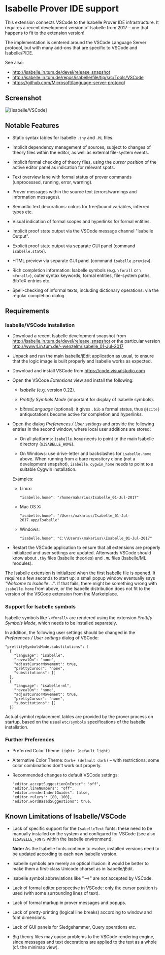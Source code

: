 # Isabelle Prover IDE support

This extension connects VSCode to the Isabelle Prover IDE infrastructure. It
requires a recent development version of Isabelle from 2017 – one that happens
to fit to the extension version!

The implementation is centered around the VSCode Language Server protocol, but
with many add-ons that are specific to VSCode and Isabelle/PIDE.

See also:

  * <http://isabelle.in.tum.de/devel/release_snapshot>
  * <http://isabelle.in.tum.de/repos/isabelle/file/tip/src/Tools/VSCode>
  * <https://github.com/Microsoft/language-server-protocol>


## Screenshot

![[Isabelle/VSCode]](https://isabelle.in.tum.de/repos/isabelle/raw-file/b565a39627bb/src/Tools/VSCode/extension/isabelle_vscode.png)


## Notable Features

  * Static syntax tables for Isabelle `.thy` and `.ML` files.

  * Implicit dependency management of sources, subject to changes of theory
  files within the editor, as well as external file-system events.

  * Implicit formal checking of theory files, using the *cursor position* of the
  active editor panel as indication for relevant spots.

  * Text overview lane with formal status of prover commands (unprocessed,
  running, error, warning).

  * Prover messages within the source text (errors/warnings and information
  messages).

  * Semantic text decorations: colors for free/bound variables, inferred types
  etc.

  * Visual indication of formal scopes and hyperlinks for formal entities.

  * Implicit proof state output via the VSCode message channel "Isabelle
  Output".

  * Explicit proof state output via separate GUI panel (command
  `isabelle.state`).

  * HTML preview via separate GUI panel (command `isabelle.preview`).

  * Rich completion information: Isabelle symbols (e.g. `\forall` or
  `\<forall>`), outer syntax keywords, formal entities, file-system paths,
  BibTeX entries etc.

  * Spell-checking of informal texts, including dictionary operations: via the
  regular completion dialog.


## Requirements

### Isabelle/VSCode Installation

  * Download a recent Isabelle development snapshot from
  <http://isabelle.in.tum.de/devel/release_snapshot> or the particular version
  <http://www4.in.tum.de/~wenzelm/Isabelle_01-Jul-2017>

  * Unpack and run the main Isabelle/jEdit application as usual, to ensure that
  the logic image is built properly and Isabelle works as expected.

  * Download and install VSCode from <https://code.visualstudio.com>

  * Open the VSCode *Extensions* view and install the following:

      + *Isabelle* (e.g. version 0.22).

      + *Prettify Symbols Mode* (important for display of Isabelle symbols).

      + *bibtexLanguage* (optional): it gives `.bib` a formal status, thus
        `@{cite}` antiquotations become active for completion and hyperlinks.

  * Open the dialog *Preferences / User settings* and provide the following
    entries in the second window, where local user additions are stored:

      + On all platforms: `isabelle.home` needs to point to the main Isabelle
      directory (`$ISABELLE_HOME`).

      + On Windows: use drive-letter and backslashes for `isabelle.home` above.
      When running from a bare repository clone (not a development snapshot),
      `isabelle.cygwin_home` needs to point to a suitable Cygwin installation.

    Examples:

      + Linux:
        ```
        "isabelle.home": "/home/makarius/Isabelle_01-Jul-2017"
        ```

      + Mac OS X:
        ```
        "isabelle.home": "/Users/makarius/Isabelle_01-Jul-2017.app/Isabelle"
        ```

      + Windows:
        ```
        "isabelle.home": "C:\\Users\\makarius\\Isabelle_01-Jul-2017"
        ```

  * Restart the VSCode application to ensure that all extensions are properly
  initialized and user settings are updated. Afterwards VSCode should know about
  `.thy` files (Isabelle theories) and `.ML` files (Isabelle/ML modules).

  The Isabelle extension is initialized when the first Isabelle file is opened.
  It requires a few seconds to start up: a small popup window eventually says
  *"Welcome to Isabelle ..."*. If that fails, there might be something wrong
  with `isabelle.home` from above, or the Isabelle distribution does not fit to
  the version of the VSCode extension from the Marketplace.


### Support for Isabelle symbols

Isabelle symbols like `\<forall>` are rendered using the extension *Prettify
Symbols Mode*, which needs to be installed separately.

In addition, the following user settings should be changed in the *Preferences /
User settings* dialog of VSCode:

```
"prettifySymbolsMode.substitutions": [
  {
    "language": "isabelle",
    "revealOn": "none",
    "adjustCursorMovement": true,
    "prettyCursor": "none",
    "substitutions": []
  },
  {
    "language": "isabelle-ml",
    "revealOn": "none",
    "adjustCursorMovement": true,
    "prettyCursor": "none",
    "substitutions": []
  }]
```

Actual symbol replacement tables are provided by the prover process on startup,
based on the usual `etc/symbols` specifications of the Isabelle installation.


### Further Preferences

  * Preferred Color Theme: `Light+ (default light)`

  * Alternative Color Theme: `Dark+ (default dark)` – with restrictions: some
  color combinations don't work out properly.

  * Recommended changes to default VSCode settings:

    ```
    "editor.acceptSuggestionOnEnter": "off",
    "editor.lineNumbers": "off",
    "editor.renderIndentGuides": false,
    "editor.rulers": [80, 100],
    "editor.wordBasedSuggestions": true,
    ```

## Known Limitations of Isabelle/VSCode

  * Lack of specific support for the `IsabelleText` fonts: these need to be
  manually installed on the system and configured for VSCode (see also
  `$ISABELLE_FONTS` within the Isabelle environment).

    **Note:** As the Isabelle fonts continue to evolve, installed versions need
    to be updated according to each new Isabelle version.

  * Isabelle symbols are merely an optical illusion: it would be better to make
    them a first-class Unicode charset as in Isabelle/jEdit.

  * Isabelle symbol abbreviations like "-->" are not accepted by VSCode.

  * Lack of formal editor perspective in VSCode: only the cursor position is
  used (with some surrounding lines of text).

  * Lack of formal markup in prover messages and popups.

  * Lack of pretty-printing (logical line breaks) according to window and font
  dimensions.

  * Lack of GUI panels for Sledgehammer, Query operations etc.

  * Big theory files may cause problems to the VSCode rendering engine, since
  messages and text decorations are applied to the text as a whole (cf. the
  minimap view).
